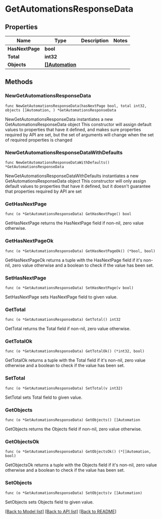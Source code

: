 # GetAutomationsResponseData

## Properties

Name | Type | Description | Notes
------------ | ------------- | ------------- | -------------
**HasNextPage** | **bool** |  | 
**Total** | **int32** |  | 
**Objects** | [**[]Automation**](Automation.md) |  | 

## Methods

### NewGetAutomationsResponseData

`func NewGetAutomationsResponseData(hasNextPage bool, total int32, objects []Automation, ) *GetAutomationsResponseData`

NewGetAutomationsResponseData instantiates a new GetAutomationsResponseData object
This constructor will assign default values to properties that have it defined,
and makes sure properties required by API are set, but the set of arguments
will change when the set of required properties is changed

### NewGetAutomationsResponseDataWithDefaults

`func NewGetAutomationsResponseDataWithDefaults() *GetAutomationsResponseData`

NewGetAutomationsResponseDataWithDefaults instantiates a new GetAutomationsResponseData object
This constructor will only assign default values to properties that have it defined,
but it doesn't guarantee that properties required by API are set

### GetHasNextPage

`func (o *GetAutomationsResponseData) GetHasNextPage() bool`

GetHasNextPage returns the HasNextPage field if non-nil, zero value otherwise.

### GetHasNextPageOk

`func (o *GetAutomationsResponseData) GetHasNextPageOk() (*bool, bool)`

GetHasNextPageOk returns a tuple with the HasNextPage field if it's non-nil, zero value otherwise
and a boolean to check if the value has been set.

### SetHasNextPage

`func (o *GetAutomationsResponseData) SetHasNextPage(v bool)`

SetHasNextPage sets HasNextPage field to given value.


### GetTotal

`func (o *GetAutomationsResponseData) GetTotal() int32`

GetTotal returns the Total field if non-nil, zero value otherwise.

### GetTotalOk

`func (o *GetAutomationsResponseData) GetTotalOk() (*int32, bool)`

GetTotalOk returns a tuple with the Total field if it's non-nil, zero value otherwise
and a boolean to check if the value has been set.

### SetTotal

`func (o *GetAutomationsResponseData) SetTotal(v int32)`

SetTotal sets Total field to given value.


### GetObjects

`func (o *GetAutomationsResponseData) GetObjects() []Automation`

GetObjects returns the Objects field if non-nil, zero value otherwise.

### GetObjectsOk

`func (o *GetAutomationsResponseData) GetObjectsOk() (*[]Automation, bool)`

GetObjectsOk returns a tuple with the Objects field if it's non-nil, zero value otherwise
and a boolean to check if the value has been set.

### SetObjects

`func (o *GetAutomationsResponseData) SetObjects(v []Automation)`

SetObjects sets Objects field to given value.



[[Back to Model list]](../README.md#documentation-for-models) [[Back to API list]](../README.md#documentation-for-api-endpoints) [[Back to README]](../README.md)


